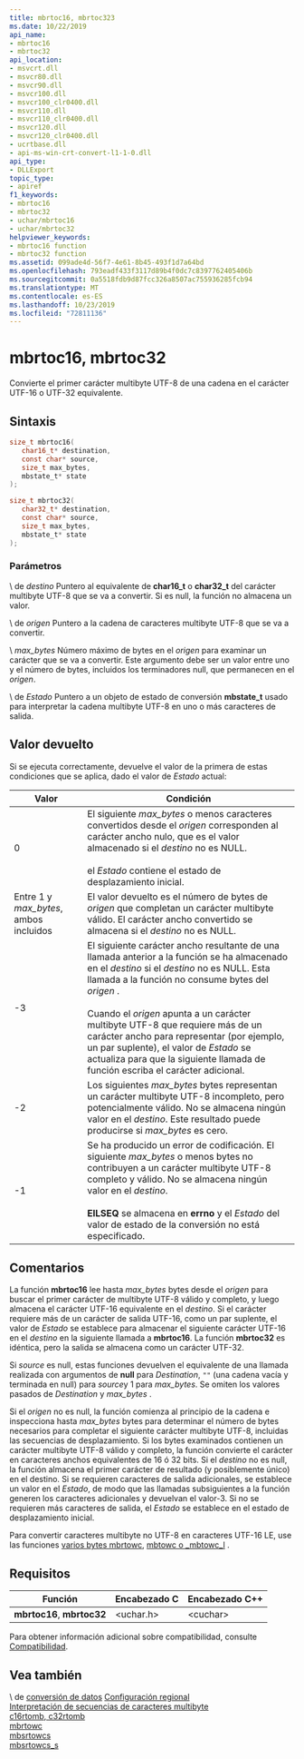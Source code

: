 ```yaml
---
title: mbrtoc16, mbrtoc323
ms.date: 10/22/2019
api_name:
- mbrtoc16
- mbrtoc32
api_location:
- msvcrt.dll
- msvcr80.dll
- msvcr90.dll
- msvcr100.dll
- msvcr100_clr0400.dll
- msvcr110.dll
- msvcr110_clr0400.dll
- msvcr120.dll
- msvcr120_clr0400.dll
- ucrtbase.dll
- api-ms-win-crt-convert-l1-1-0.dll
api_type:
- DLLExport
topic_type:
- apiref
f1_keywords:
- mbrtoc16
- mbrtoc32
- uchar/mbrtoc16
- uchar/mbrtoc32
helpviewer_keywords:
- mbrtoc16 function
- mbrtoc32 function
ms.assetid: 099ade4d-56f7-4e61-8b45-493f1d7a64bd
ms.openlocfilehash: 793eadf433f3117d89b4f0dc7c8397762405406b
ms.sourcegitcommit: 0a5518fdb9d87fcc326a8507ac755936285fcb94
ms.translationtype: MT
ms.contentlocale: es-ES
ms.lasthandoff: 10/23/2019
ms.locfileid: "72811136"
---
```

# <a name="mbrtoc16-mbrtoc32"></a>mbrtoc16, mbrtoc32

Convierte el primer carácter multibyte UTF-8 de una cadena en el carácter UTF-16 o UTF-32 equivalente.

## <a name="syntax"></a>Sintaxis

```C
size_t mbrtoc16(
   char16_t* destination,
   const char* source,
   size_t max_bytes,
   mbstate_t* state
);

size_t mbrtoc32(
   char32_t* destination,
   const char* source,
   size_t max_bytes,
   mbstate_t* state
);
```

### <a name="parameters"></a>Parámetros

\ de *destino*
Puntero al equivalente de **char16_t** o **char32_t** del carácter multibyte UTF-8 que se va a convertir. Si es null, la función no almacena un valor.

\ de *origen*
Puntero a la cadena de caracteres multibyte UTF-8 que se va a convertir.

\ *max_bytes*
Número máximo de bytes en el *origen* para examinar un carácter que se va a convertir. Este argumento debe ser un valor entre uno y el número de bytes, incluidos los terminadores null, que permanecen en el *origen*.

\ de *Estado*
Puntero a un objeto de estado de conversión **mbstate_t** usado para interpretar la cadena multibyte UTF-8 en uno o más caracteres de salida.

## <a name="return-value"></a>Valor devuelto

Si se ejecuta correctamente, devuelve el valor de la primera de estas condiciones que se aplica, dado el valor de *Estado* actual:

|Valor|Condición|
|-----------|---------------|
|0|El siguiente *max_bytes* o menos caracteres convertidos desde el *origen* corresponden al carácter ancho nulo, que es el valor almacenado si el *destino* no es NULL.<br /><br /> el *Estado* contiene el estado de desplazamiento inicial.|
|Entre 1 y *max_bytes*, ambos incluidos|El valor devuelto es el número de bytes de *origen* que completan un carácter multibyte válido. El carácter ancho convertido se almacena si el *destino* no es NULL.|
|-3|El siguiente carácter ancho resultante de una llamada anterior a la función se ha almacenado en el *destino* si el *destino* no es NULL. Esta llamada a la función no consume bytes del *origen* .<br /><br /> Cuando el *origen* apunta a un carácter multibyte UTF-8 que requiere más de un carácter ancho para representar (por ejemplo, un par suplente), el valor de *Estado* se actualiza para que la siguiente llamada de función escriba el carácter adicional.|
|-2|Los siguientes *max_bytes* bytes representan un carácter multibyte UTF-8 incompleto, pero potencialmente válido. No se almacena ningún valor en el *destino*. Este resultado puede producirse si *max_bytes* es cero.|
|-1|Se ha producido un error de codificación. El siguiente *max_bytes* o menos bytes no contribuyen a un carácter multibyte UTF-8 completo y válido. No se almacena ningún valor en el *destino*.<br /><br /> **EILSEQ** se almacena en **errno** y el *Estado* del valor de estado de la conversión no está especificado.|

## <a name="remarks"></a>Comentarios

La función **mbrtoc16** lee hasta *max_bytes* bytes desde el *origen* para buscar el primer carácter de multibyte UTF-8 válido y completo, y luego almacena el carácter UTF-16 equivalente en el *destino*. Si el carácter requiere más de un carácter de salida UTF-16, como un par suplente, el valor de *Estado* se establece para almacenar el siguiente carácter UTF-16 en el *destino* en la siguiente llamada a **mbrtoc16**. La función **mbrtoc32** es idéntica, pero la salida se almacena como un carácter UTF-32.

Si *source* es null, estas funciones devuelven el equivalente de una llamada realizada con argumentos de **null** para *Destination*, `""` (una cadena vacía y terminada en null) para *source*y 1 para *max_bytes*. Se omiten los valores pasados de *Destination* y *max_bytes* .

Si el *origen* no es null, la función comienza al principio de la cadena e inspecciona hasta *max_bytes* bytes para determinar el número de bytes necesarios para completar el siguiente carácter multibyte UTF-8, incluidas las secuencias de desplazamiento. Si los bytes examinados contienen un carácter multibyte UTF-8 válido y completo, la función convierte el carácter en caracteres anchos equivalentes de 16 ó 32 bits. Si el *destino* no es null, la función almacena el primer carácter de resultado (y posiblemente único) en el destino. Si se requieren caracteres de salida adicionales, se establece un valor en el *Estado*, de modo que las llamadas subsiguientes a la función generen los caracteres adicionales y devuelvan el valor-3. Si no se requieren más caracteres de salida, el *Estado* se establece en el estado de desplazamiento inicial.

Para convertir caracteres multibyte no UTF-8 en caracteres UTF-16 LE, use las funciones [varios bytes mbrtowc](mbrtowc.md), [mbtowc o _mbtowc_l](mbtowc-mbtowc-l.md) .

## <a name="requirements"></a>Requisitos

|Función|Encabezado C|Encabezado C++|
|--------------|--------------|------------------|
|**mbrtoc16**, **mbrtoc32**|\<uchar.h>|\<cuchar>|

Para obtener información adicional sobre compatibilidad, consulte [Compatibilidad](../compatibility.md).

## <a name="see-also"></a>Vea también

\ de [conversión de datos](../data-conversion.md)
[Configuración regional](../locale.md)\
[Interpretación de secuencias de caracteres multibyte](../interpretation-of-multibyte-character-sequences.md)\
[c16rtomb, c32rtomb](c16rtomb-c32rtomb1.md)\
[mbrtowc](mbrtowc.md)\
[mbsrtowcs](mbsrtowcs.md)\
[mbsrtowcs_s](mbsrtowcs-s.md)
